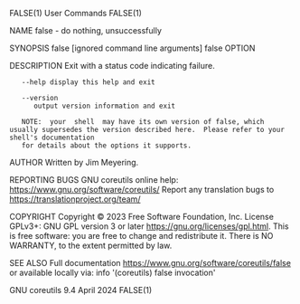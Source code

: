 FALSE(1)								 User Commands								      FALSE(1)

NAME
       false - do nothing, unsuccessfully

SYNOPSIS
       false [ignored command line arguments]
       false OPTION

DESCRIPTION
       Exit with a status code indicating failure.

       --help display this help and exit

       --version
	      output version information and exit

       NOTE:  your  shell  may have its own version of false, which usually supersedes the version described here.  Please refer to your shell's documentation
       for details about the options it supports.

AUTHOR
       Written by Jim Meyering.

REPORTING BUGS
       GNU coreutils online help: <https://www.gnu.org/software/coreutils/>
       Report any translation bugs to <https://translationproject.org/team/>

COPYRIGHT
       Copyright © 2023 Free Software Foundation, Inc.	License GPLv3+: GNU GPL version 3 or later <https://gnu.org/licenses/gpl.html>.
       This is free software: you are free to change and redistribute it.  There is NO WARRANTY, to the extent permitted by law.

SEE ALSO
       Full documentation <https://www.gnu.org/software/coreutils/false>
       or available locally via: info '(coreutils) false invocation'

GNU coreutils 9.4							  April 2024								      FALSE(1)
